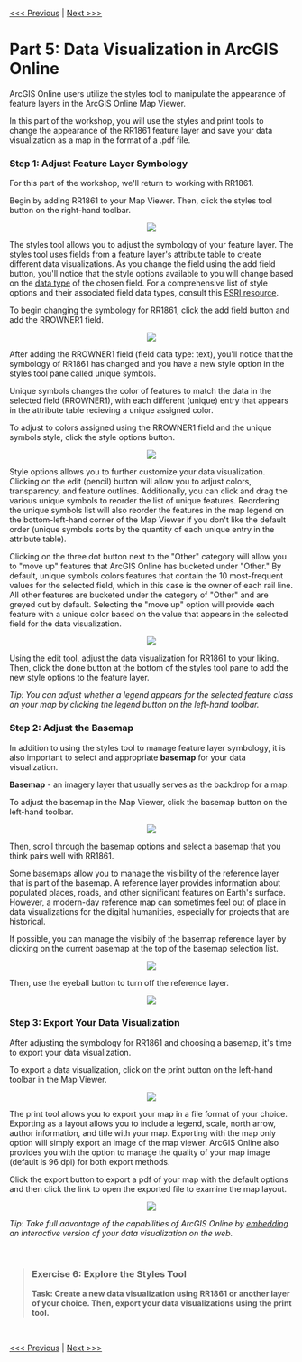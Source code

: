 [<<< Previous](d.md) | [Next >>>](f.md)  

# Part 5: Data Visualization in ArcGIS Online

ArcGIS Online users utilize the styles tool to manipulate the appearance of feature layers in the ArcGIS Online Map Viewer.

In this part of the workshop, you will use the styles and print tools to change the appearance of the RR1861 feature layer and save your data visualization as a map in the format of a .pdf file.

### Step 1: Adjust Feature Layer Symbology

For this part of the workshop, we'll return to working with RR1861. 

Begin by adding RR1861 to your Map Viewer. Then, click the styles tool button on the right-hand toolbar.

<p align="center">
  <img src="https://github.com/jacobmswisher/ArcGIS-Online-for-the-Digital-Humanist/blob/main/Sections/Images/Figure%2044.jpg">
</p>

The styles tool allows you to adjust the symbology of your feature layer. The styles tool uses fields from a feature layer's attribute table to create different data visualizations. As you change the field using the add field button, you'll notice that the style options available to you will change based on the [data type](https://github.com/jacobmswisher/ArcGIS-Online-for-the-Digital-Humanist/blob/main/Sections/d.md#table-2-field-data-types-in-arcgis-online) of the chosen field. For a comprehensive list of style options and their associated field data types, consult this [ESRI resource](https://doc.arcgis.com/en/arcgis-online/create-maps/apply-styles-mv.htm).

To begin changing the symbology for RR1861, click the add field button and add the RROWNER1 field.

<p align="center">
  <img src="https://github.com/jacobmswisher/ArcGIS-Online-for-the-Digital-Humanist/blob/main/Sections/Images/Figure%2045.jpg">
</p>

After adding the RROWNER1 field (field data type: text), you'll notice that the symbology of RR1861 has changed and you have a new style option in the styles tool pane called unique symbols.

Unique symbols changes the color of features to match the data in the selected field (RROWNER1), with each different (unique) entry that appears in the attribute table recieving a unique assigned color.

To adjust to colors assigned using the RROWNER1 field and the unique symbols style, click the style options button.

<p align="center">
  <img src="https://github.com/jacobmswisher/ArcGIS-Online-for-the-Digital-Humanist/blob/main/Sections/Images/Figure%2046.jpg">
</p>

Style options allows you to further customize your data visualization. Clicking on the edit (pencil) button will allow you to adjust colors, transparency, and feature outlines. Additionally, you can click and drag the various unique symbols to reorder the list of unique features. Reordering the unique symbols list will also reorder the features in the map legend on the bottom-left-hand corner of the Map Viewer if you don't like the default order (unique symbols sorts by the quantity of each unique entry in the attribute table).

Clicking on the three dot button next to the "Other" category will allow you to "move up" features that ArcGIS Online has bucketed under "Other." By default, unique symbols colors features that contain the 10 most-frequent values for the selected field, which in this case is the owner of each rail line. All other features are bucketed under the category of "Other" and are greyed out by default. Selecting the "move up" option will provide each feature with a unique color based on the value that appears in the selected field for the data visualization.

<p align="center">
  <img src="https://github.com/jacobmswisher/ArcGIS-Online-for-the-Digital-Humanist/blob/main/Sections/Images/Figure%2047.jpg">
</p>

Using the edit tool, adjust the data visualization for RR1861 to your liking. Then, click the done button at the bottom of the styles tool pane to add the new style options to the feature layer.

*Tip: You can adjust whether a legend appears for the selected feature class on your map by clicking the legend button on the left-hand toolbar.*

### Step 2: Adjust the Basemap

In addition to using the styles tool to manage feature layer symbology, it is also important to select and appropriate **basemap** for your data visualization. 

**Basemap** - an imagery layer that usually serves as the backdrop for a map.

To adjust the basemap in the Map Viewer, click the basemap button on the left-hand toolbar.

<p align="center">
  <img src="https://github.com/jacobmswisher/ArcGIS-Online-for-the-Digital-Humanist/blob/main/Sections/Images/Figure%2048.jpg">
</p>

Then, scroll through the basemap options and select a basemap that you think pairs well with RR1861.

Some basemaps allow you to manage the visibility of the reference layer that is part of the basemap. A reference layer provides information about populated places, roads, and other significant features on Earth's surface. However, a modern-day reference map can sometimes feel out of place in data visualizations for the digital humanities, especially for projects that are historical.

If possible, you can manage the visibily of the basemap reference layer by clicking on the current basemap at the top of the basemap selection list. 

<p align="center">
  <img src="https://github.com/jacobmswisher/ArcGIS-Online-for-the-Digital-Humanist/blob/main/Sections/Images/Figure%2049.jpg">
</p>

Then, use the eyeball button to turn off the reference layer.

<p align="center">
  <img src="https://github.com/jacobmswisher/ArcGIS-Online-for-the-Digital-Humanist/blob/main/Sections/Images/Figure%2050.jpg">
</p>

### Step 3: Export Your Data Visualization

After adjusting the symbology for RR1861 and choosing a basemap, it's time to export your data visualization. 

To export a data visualization, click on the print button on the left-hand toolbar in the Map Viewer.

<p align="center">
  <img src="https://github.com/jacobmswisher/ArcGIS-Online-for-the-Digital-Humanist/blob/main/Sections/Images/Figure%2051.jpg">
</p>

The print tool allows you to export your map in a file format of your choice. Exporting as a layout allows you to include a legend, scale, north arrow, author information, and title with your map. Exporting with the map only option will simply export an image of the map viewer. ArcGIS Online also provides you with the option to manage the quality of your map image (default is 96 dpi) for both export methods.

Click the export button to export a pdf of your map with the default options and then click the link to open the exported file to examine the map layout.

<p align="center">
  <img src="https://github.com/jacobmswisher/ArcGIS-Online-for-the-Digital-Humanist/blob/main/Sections/Images/Figure%2052.jpg">
</p>

*Tip: Take full advantage of the capabilities of ArcGIS Online by [embedding](https://doc.arcgis.com/en/arcgis-online/share-maps/embed-maps-groups.htm) an interactive version of your data visualization on the web.*

<p>&nbsp;</p>

> ### Exercise 6: Explore the Styles Tool
> 
> **Task: Create a new data visualization using RR1861 or another layer of your choice. Then, export your data visualizations using the print tool.**

<p>&nbsp;</p>

[<<< Previous](d.md) | [Next >>>](f.md)  
